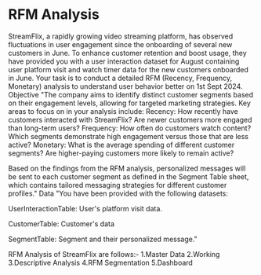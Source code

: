 # RFM Analysis
StreamFlix, a rapidly growing video streaming platform, has observed fluctuations in user engagement since the onboarding of several new customers in June. To enhance customer retention and boost usage, they have provided you with a user interaction dataset for August containing user platform visit and watch timer data for the new customers onboarded in June. Your task is to conduct a detailed RFM (Recency, Frequency, Monetary) analysis to understand user behavior better on 1st Sept 2024.
Objective
"The company aims to identify distinct customer segments based on their engagement levels, allowing for targeted marketing strategies. Key areas to focus on in your analysis include:
Recency: How recently have customers interacted with StreamFlix? Are newer customers more engaged than long-term users?
Frequency: How often do customers watch content? Which segments demonstrate high engagement versus those that are less active?
Monetary: What is the average spending of different customer segments? Are higher-paying customers more likely to remain active?

Based on the findings from the RFM analysis, personalized messages will be sent to each customer segment as defined in the Segment Table sheet, which contains tailored messaging strategies for different customer profiles."
Data
"You have been provided with the following datasets:

UserInteractionTable: User's platform visit data.

CustomerTable: Customer's data

SegmentTable: Segment and their personalized message."

RFM Analysis of StreamFlix are follows:-
1.Master Data
2.Working
3.Descriptive Analysis
4.RFM Segmentation
5.Dashboard
